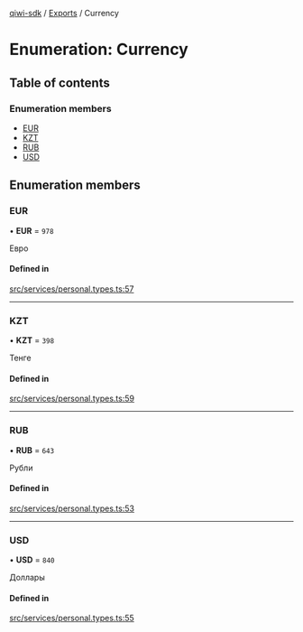 [qiwi-sdk](../README.md) / [Exports](../modules.md) / Currency

# Enumeration: Currency

## Table of contents

### Enumeration members

- [EUR](Currency.md#eur)
- [KZT](Currency.md#kzt)
- [RUB](Currency.md#rub)
- [USD](Currency.md#usd)

## Enumeration members

### EUR

• **EUR** = `978`

Евро

#### Defined in

[src/services/personal.types.ts:57](https://github.com/AlexXanderGrib/node-qiwi-sdk/blob/59731a2/src/services/personal.types.ts#L57)

___

### KZT

• **KZT** = `398`

Тенге

#### Defined in

[src/services/personal.types.ts:59](https://github.com/AlexXanderGrib/node-qiwi-sdk/blob/59731a2/src/services/personal.types.ts#L59)

___

### RUB

• **RUB** = `643`

Рубли

#### Defined in

[src/services/personal.types.ts:53](https://github.com/AlexXanderGrib/node-qiwi-sdk/blob/59731a2/src/services/personal.types.ts#L53)

___

### USD

• **USD** = `840`

Доллары

#### Defined in

[src/services/personal.types.ts:55](https://github.com/AlexXanderGrib/node-qiwi-sdk/blob/59731a2/src/services/personal.types.ts#L55)
